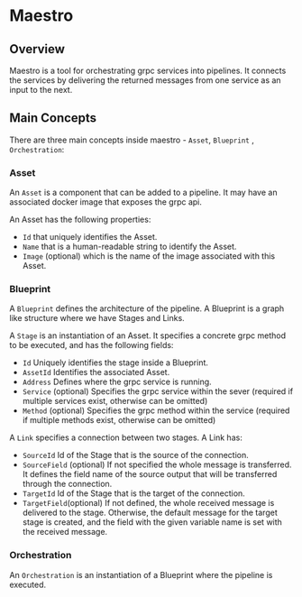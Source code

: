 # Maestro

## Overview

Maestro is a tool for orchestrating grpc services into pipelines. It connects
the services by delivering the returned messages from one service as an input to
the next.

## Main Concepts

There are three main concepts inside maestro - `Asset`, `Blueprint`
, `Orchestration`:

### Asset

An `Asset` is a component that can be added to a pipeline. It may have an
associated docker image that exposes the grpc api.

An Asset has the following properties:

* `Id` that uniquely identifies the Asset.
* `Name` that is a human-readable string to identify the Asset.
* `Image` (optional) which is the name of the image associated with this Asset.

### Blueprint

A `Blueprint` defines the architecture of the pipeline. A Blueprint is a graph
like structure where we have Stages and Links.

A `Stage` is an instantiation of an Asset. It specifies a concrete grpc method
to be executed, and has the following fields:

* `Id` Uniquely identifies the stage inside a Blueprint.
* `AssetId` Identifies the associated Asset.
* `Address` Defines where the grpc service is running.
* `Service` (optional) Specifies the grpc service within the sever (required if
  multiple services exist, otherwise can be omitted)
* `Method` (optional) Specifies the grpc method within the service (required if
  multiple methods exist, otherwise can be omitted)

A `Link` specifies a connection between two stages. A Link has:

* `SourceId` Id of the Stage that is the source of the connection.
* `SourceField` (optional) If not specified the whole message is transferred. It
  defines the field name of the source output that will be transferred through
  the connection.
* `TargetId` Id of the Stage that is the target of the connection.
* `TargetField`(optional) If not defined, the whole received message is
  delivered to the stage. Otherwise, the default message for the target stage is
  created, and the field with the given variable name is set with the received
  message.

### Orchestration

An `Orchestration` is an instantiation of a Blueprint where the pipeline is
executed. 
 